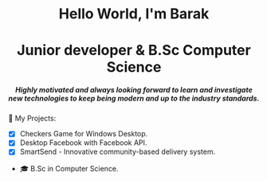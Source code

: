 <h1 align="center">Hello World, I'm Barak</h1>
<h1 align="center">Junior developer & B.Sc Computer Science</h2>
<h5 align="center">Highly motivated and always looking forward to learn and investigate new technologies to keep being modern and up to the industry standards.</h5>


🔭 My Projects:
- [x] Checkers Game for Windows Desktop.
- [x] Desktop Facebook with Facebook API.
- [x] SmartSend - Innovative community-based delivery system.

- 🎓 B.Sc in Computer Science.

